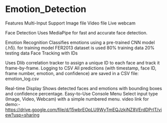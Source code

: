 # Emotion_Detection
 Features
 Multi-Input Support
 Image file
 Video file
 Live webcam

 Face Detection
Uses MediaPipe for fast and accurate face detection.

 Emotion Recognition
Classifies emotions using a pre-trained CNN model (.h5).
for training model  FER2013 dataset is used
80% training data 20% testing data 
 Face Tracking with IDs
 
Uses Dlib correlation tracker to assign a unique ID to each face and track it frame-by-frame.
 Logging to CSV
 All predictions (with timestamp, face ID, frame number, emotion, and confidence) are saved in a CSV file:
emotion_log.csv

Real-time Display
Shows detected faces and emotions with bounding boxes and confidence percentage.
Easy-to-Use Console Menu
Select input type (Image, Video, Webcam) with a simple numbered menu.
video link for demo:-https://drive.google.com/file/d/15wbrEOpLU9WyTmEQJzkiNZ8VErdDPrlT/view?usp=sharing
